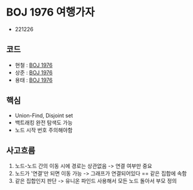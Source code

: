 # BOJ 1976 여행가자
- 221226
## 코드
- 현철 : [BOJ 1976](https://github.com/moonn6pence/PS_solutions/blob/master/cpp_solutions/boj_1976/boj_1976.cpp)
- 상준 : [BOJ 1976](https://github.com/sangjun0412/codingTest_base/blob/main/(BOJ)1976_%EC%97%AC%ED%96%89%EA%B0%80%EC%9E%90.py)
- 용태 : [BOJ 1976](https://github.com/smc2315/algorithm/blob/main/BOJ/boj1976(%EC%97%AC%ED%96%89%EA%B0%80%EC%9E%90).cpp)

## 핵심
- Union-Find, Disjoint set
- 백트래킹 완전 탐색도 가능
- 노드 시작 번호 주의해야함
## 사고흐름
1. 노드-노드 간의 이동 시에 경로는 상관없음 -> 연결 여부만 중요
2. 노드가 '연결'만 되면 이동 가능 -> 그래프가 연결되어있다 == 같은 집합에 속함
3. 같은 집합인지 판단 -> 유니온 파인드 사용해서 모든 노드 돌아서 부모 정의
